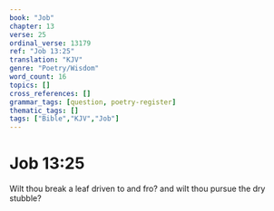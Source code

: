 ```yaml
---
book: "Job"
chapter: 13
verse: 25
ordinal_verse: 13179
ref: "Job 13:25"
translation: "KJV"
genre: "Poetry/Wisdom"
word_count: 16
topics: []
cross_references: []
grammar_tags: [question, poetry-register]
thematic_tags: []
tags: ["Bible","KJV","Job"]
---
```


# Job 13:25

Wilt thou break a leaf driven to and fro? and wilt thou pursue the dry stubble?
